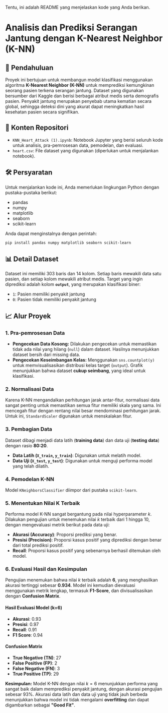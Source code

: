 Tentu, ini adalah README yang menjelaskan kode yang Anda berikan.

# Analisis dan Prediksi Serangan Jantung dengan K-Nearest Neighbor (K-NN)

## 📌 Pendahuluan

Proyek ini bertujuan untuk membangun model klasifikasi menggunakan algoritma **K-Nearest Neighbor (K-NN)** untuk memprediksi kemungkinan seorang pasien terkena serangan jantung. Dataset yang digunakan bersumber dari Kaggle dan berisi berbagai atribut medis serta demografis pasien. Penyakit jantung merupakan penyebab utama kematian secara global, sehingga deteksi dini yang akurat dapat meningkatkan hasil kesehatan pasien secara signifikan.

## 📂 Konten Repositori

  - `KNN_Heart_Attack (1).ipynb`: Notebook Jupyter yang berisi seluruh kode untuk analisis, pra-pemrosesan data, pemodelan, dan evaluasi.
  - `heart.csv`: File dataset yang digunakan (diperlukan untuk menjalankan notebook).

## 🛠️ Persyaratan

Untuk menjalankan kode ini, Anda memerlukan lingkungan Python dengan pustaka-pustaka berikut:

  - pandas
  - numpy
  - matplotlib
  - seaborn
  - scikit-learn

Anda dapat menginstalnya dengan perintah:

```bash
pip install pandas numpy matplotlib seaborn scikit-learn
```

## 📊 Detail Dataset

Dataset ini memiliki 303 baris dan 14 kolom. Setiap baris mewakili data satu pasien, dan setiap kolom mewakili atribut medis. Target yang ingin diprediksi adalah kolom **`output`**, yang merupakan klasifikasi biner:

  - `1`: Pasien memiliki penyakit jantung
  - `0`: Pasien tidak memiliki penyakit jantung

## 📈 Alur Proyek

### 1\. Pra-pemrosesan Data

  - **Pengecekan Data Kosong:** Dilakukan pengecekan untuk memastikan tidak ada nilai yang hilang (`null`) dalam dataset. Hasilnya menunjukkan dataset bersih dari missing data.
  - **Pengecekan Keseimbangan Kelas:** Menggunakan `sns.countplot(y)` untuk memvisualisasikan distribusi kelas target (`output`). Grafik menunjukkan bahwa dataset **cukup seimbang**, yang ideal untuk klasifikasi.

### 2\. Normalisasi Data

Karena K-NN mengandalkan perhitungan jarak antar-fitur, normalisasi data sangat penting untuk memastikan semua fitur memiliki skala yang sama. Ini mencegah fitur dengan rentang nilai besar mendominasi perhitungan jarak. Untuk ini, `StandardScaler` digunakan untuk menskalakan fitur.

### 3\. Pembagian Data

Dataset dibagi menjadi data latih (**training data**) dan data uji (**testing data**) dengan rasio **80:20**.

  - **Data Latih (`X_train`, `y_train`)**: Digunakan untuk melatih model.
  - **Data Uji (`X_test`, `y_test`)**: Digunakan untuk menguji performa model yang telah dilatih.

### 4\. Pemodelan K-NN

Model `KNeighborsClassifier` diimpor dari pustaka `scikit-learn`.

### 5\. Menentukan Nilai K Terbaik

Performa model K-NN sangat bergantung pada nilai hyperparameter $k$. Dilakukan pengujian untuk menemukan nilai $k$ terbaik dari 1 hingga 10, dengan mengevaluasi metrik berikut pada data uji:

  - **Akurasi (Accuracy)**: Proporsi prediksi yang benar.
  - **Presisi (Precision)**: Proporsi kasus positif yang diprediksi dengan benar dari total prediksi positif.
  - **Recall**: Proporsi kasus positif yang sebenarnya berhasil ditemukan oleh model.

### 6\. Evaluasi Hasil dan Kesimpulan

Pengujian menemukan bahwa nilai $k$ terbaik adalah **6**, yang menghasilkan akurasi tertinggi sebesar **0.934**. Model ini kemudian dievaluasi menggunakan metrik lengkap, termasuk **F1-Score**, dan divisualisasikan dengan **Confusion Matrix**.

#### Hasil Evaluasi Model (k=6)

  - **Akurasi**: 0.93
  - **Presisi**: 0.97
  - **Recall**: 0.91
  - **F1 Score**: 0.94

#### Confusion Matrix

  - **True Negative (TN)**: 27
  - **False Positive (FP)**: 2
  - **False Negative (FN)**: 3
  - **True Positive (TP)**: 29

**Kesimpulan:** Model K-NN dengan nilai $k=6$ menunjukkan performa yang sangat baik dalam memprediksi penyakit jantung, dengan akurasi pengujian sebesar 93%. Akurasi data latih dan data uji yang tidak jauh berbeda menunjukkan bahwa model ini tidak mengalami **overfitting** dan dapat digambarkan sebagai **"Good Fit"**.
